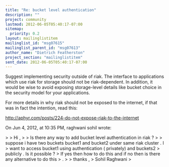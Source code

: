 ```yaml
---
title: "Re: bucket level authentication"
description: ""
project: community
lastmod: 2012-06-05T05:40:17-07:00
sitemap:
  priority: 0.2
layout: mailinglistitem
mailinglist_id: "msg07615"
mailinglist_parent_id: "msg07613"
author_name: "Dietrich Featherston"
project_section: "mailinglistitem"
sent_date: 2012-06-05T05:40:17-07:00
---
```



Suggest implementing security outside of riak. The interface to applications 
which use riak for storage should not be riak-dependent. In addition, it would 
be wise to avoid exposing storage-level details like bucket choice in the 
security model for your applications.

For more details in why riak should not be exposed to the internet, if that was 
in fact the intention, read this: 

http://aphyr.com/posts/224-do-not-expose-riak-to-the-internet


On Jun 4, 2012, at 10:35 PM, raghwani sohil  wrote:

&gt; 
&gt; Hi ,
&gt; 
&gt; Is there any way to add bucket level authentication in riak ?
&gt; 
&gt; suppose i have two buckets bucket1 and bucket2 under same riak cluster . I 
&gt; want to access bucket1 using authentication ( privately) and buckets2 
&gt; publicly . Is it possible ?
&gt; If yes then how to do this and if no then is there any alternative to do this 
&gt; . 
&gt; 
&gt; thanks ,
&gt; Sohil Raghwani 
&gt; 
